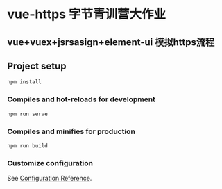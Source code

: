 # vue-https 字节青训营大作业

## vue+vuex+jsrsasign+element-ui 模拟https流程

## Project setup
```
npm install
```

### Compiles and hot-reloads for development
```
npm run serve
```

### Compiles and minifies for production
```
npm run build
```

### Customize configuration
See [Configuration Reference](https://cli.vuejs.org/config/).
